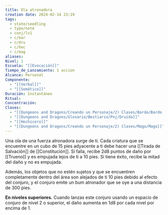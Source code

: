 ```yaml
---
title: Ola atronadora
creation date: 2024-02-14 23:19
tags:
  - state/seedling
  - type/note
  - conj/lv1
  - c/bar
  - c/dru
  - c/hec
  - c/mag
aliases: 
Nivel: 1
Escuela: "[[Evocación]]"
Tiempo_de_Lanzamiento: 1 accion
Alcance: Personal
Componente:
  - "[[Verbal]]"
  - "[[Somático]]"
Duración: Instantáneo
Ritual: 
Concentración: 
Clases:
  - "[[Dungeons and Dragons/Creando un Personaje/2) Clases/Bardo/Bardo]]"
  - "[[Dungeons and Dragons/Glosario/Bestiario/Pnj/Druida]]"
  - "[[Hechicero]]"
  - "[[Dungeons and Dragons/Creando un Personaje/2) Clases/Mago/Mago]]"
---
```

Una ola de una fuerza atronadora surge de ti. Cada criatura que se encuentre en un cubo de 15 pies adyacente a ti debe hacer una [[Tirada de Salvación]] de [[Constitución]]. Si falla, recibe 2d8 puntos de daño por [[Trueno]] y es empujada lejos de ti a 10 pies. Si tiene éxito, recibe la mitad del daño y no es empujada.

Además, los objetos que no estén sujetos y que se encuentren completamente dentro del área son alejados de ti 10 pies debido al efecto del conjuro, y el conjuro emite un bum atronador que se oye a una distancia de 300 pies.

**En niveles superiores.** Cuando lanzas este conjuro usando un espacio de conjuro de nivel 2 o superior, el daño aumenta en 1d8 por cada nivel por encima de 1.
